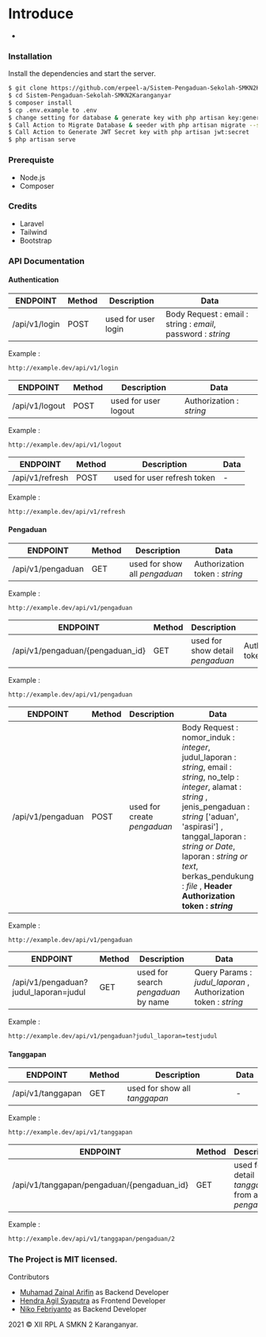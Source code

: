 # Introduce
-

### Installation

Install the dependencies and start the server.

```sh
$ git clone https://github.com/erpeel-a/Sistem-Pengaduan-Sekolah-SMKN2Karanganyar.git
$ cd Sistem-Pengaduan-Sekolah-SMKN2Karanganyar
$ composer install
$ cp .env.example to .env
$ change setting for database & generate key with php artisan key:generate
$ Call Action to Migrate Database & seeder with php artisan migrate --seed
$ Call Action to Generate JWT Secret key with php artisan jwt:secret
$ php artisan serve
```

### Prerequiste

  - Node.js 
  - Composer 

### Credits

  - Laravel  
  - Tailwind 
  - Bootstrap 

### API Documentation


#### Authentication

| ENDPOINT                      | Method | Description                                  | Data                                                                                             |
| ------------------------- | ------ | -------------------------------------------- | ------------------------------------------------------------------------------------------------ |
| /api/v1/login           | POST   | used for user login        | Body  Request : email : string : _email_, password : _string_                                 |

Example :
```bash
http://example.dev/api/v1/login
```

| ENDPOINT                      | Method | Description                                  | Data                                                                                             |
| ------------------------- | ------ | -------------------------------------------- | ------------------------------------------------------------------------------------------------ |
| /api/v1/logout           | POST   | used for user logout        | Authorization : _string_                             |

Example :
```bash
http://example.dev/api/v1/logout
```


| ENDPOINT                      | Method | Description                                  | Data                                                                                             |
| ------------------------- | ------ | -------------------------------------------- | ------------------------------------------------------------------------------------------------ |
| /api/v1/refresh           | POST   | used for user refresh token        | -                            |

Example :
```bash
http://example.dev/api/v1/refresh
```

#### Pengaduan

| ENDPOINT                      | Method | Description                                  | Data                                                                                             |
| ------------------------- | ------ | -------------------------------------------- | ------------------------------------------------------------------------------------------------ |
| /api/v1/pengaduan           | GET   | used for show all _pengaduan_       | Authorization token : _string_                                   |

Example :
```bash
http://example.dev/api/v1/pengaduan
```

| ENDPOINT                      | Method | Description                                  | Data                                                                                             |
| ------------------------- | ------ | -------------------------------------------- | ------------------------------------------------------------------------------------------------ |
| /api/v1/pengaduan/{pengaduan_id}           | GET   | used for show detail _pengaduan_       | Authorization token : _string_                                 |

Example :
```bash
http://example.dev/api/v1/pengaduan
```


| ENDPOINT                      | Method | Description                                  | Data                                                                                             |
| ------------------------- | ------ | -------------------------------------------- | ------------------------------------------------------------------------------------------------ |
| /api/v1/pengaduan          | POST   | used for create _pengaduan_       | Body Request :  nomor_induk : _integer_, judul_laporan : _string_, email  : _string_, no_telp : _integer_, alamat : _string_ , jenis_pengaduan : _string_ ['aduan', 'aspirasi'] , tanggal_laporan : _string or Date_, laporan : _string or text_, berkas_pendukung : _file_ , __Header  Authorization token : _string___                       |

Example :
```bash
http://example.dev/api/v1/pengaduan
```


| ENDPOINT                      | Method | Description                                  | Data                                                                                             |
| ------------------------- | ------ | -------------------------------------------- | ------------------------------------------------------------------------------------------------ |
| /api/v1/pengaduan?judul_laporan=judul         | GET   | used for search _pengaduan_ by name    | Query Params : _judul_laporan_ , Authorization token : _string_                                   |

Example :
```bash
http://example.dev/api/v1/pengaduan?judul_laporan=testjudul
```

#### Tanggapan

| ENDPOINT                      | Method | Description                                  | Data                                                                                             |
| ------------------------- | ------ | -------------------------------------------- | ------------------------------------------------------------------------------------------------ |
| /api/v1/tanggapan          | GET   | used for show all _tanggapan_       | -                                 |

Example :
```bash
http://example.dev/api/v1/tanggapan
```


| ENDPOINT                      | Method | Description                                  | Data                                                                                             |
| ------------------------- | ------ | -------------------------------------------- | ------------------------------------------------------------------------------------------------ |
| /api/v1/tanggapan/pengaduan/{pengaduan_id}          | GET   | used for detail _tanggapan_ from a _pengaduan_      | Authorization token : _string_                                    |

Example :
```bash
http://example.dev/api/v1/tanggapan/pengaduan/2
```

### The Project is MIT licensed.

Contributors

-   [Muhamad Zainal Arifin](https://github.com/Zainal21) as Backend Developer
-   [Hendra Agil Syaputra](https://github.com/hendraaagil) as Frontend Developer
-   [Niko Febriyanto](https://github.com/NFebri) as Backend Developer

2021 © XII RPL A SMKN 2 Karanganyar.
